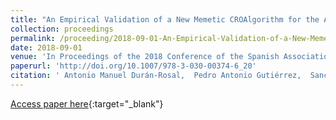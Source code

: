 ```yaml
---
title: "An Empirical Validation of a New Memetic CROAlgorithm for the Approximation of Time Series"
collection: proceedings
permalink: /proceeding/2018-09-01-An-Empirical-Validation-of-a-New-Memetic-CROAlgorithm-for-the-Approximation-of-Time-Series
date: 2018-09-01
venue: 'In Proceedings of the 2018 Conference of the Spanish Association for Artificial Intelligence (CAEPIA2018)'
paperurl: 'http://doi.org/10.1007/978-3-030-00374-6_20'
citation: ' Antonio Manuel Durán-Rosal,  Pedro Antonio Gutiérrez,  Sancho Salcedo-Sanz,  César Hervás-Martínez, &quot;An Empirical Validation of a New Memetic CROAlgorithm for the Approximation of Time Series.&quot; In Proceedings of the 2018 Conference of the Spanish Association for Artificial Intelligence (CAEPIA2018), Lecture Notes in Computer Science, Vol. 11160, 2018, Granada (Spain), pp.209-218.'
---
```

[Access paper here](http://doi.org/10.1007/978-3-030-00374-6_20){:target="_blank"}
